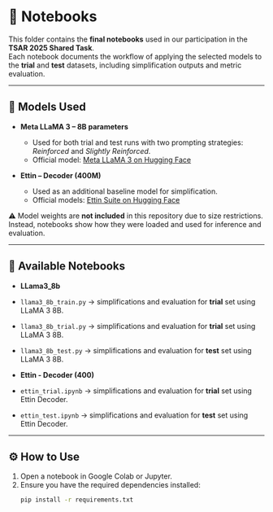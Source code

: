 # 📓 Notebooks

This folder contains the **final notebooks** used in our participation in the **TSAR 2025 Shared Task**.  
Each notebook documents the workflow of applying the selected models to the **trial** and **test** datasets, including simplification outputs and metric evaluation.

---

## 🔹 Models Used

- **Meta LLaMA 3 – 8B parameters**  
  - Used for both trial and test runs with two prompting strategies: *Reinforced* and *Slightly Reinforced*.  
  - Official model: [Meta LLaMA 3 on Hugging Face](https://huggingface.co/meta-llama)  

- **Ettin – Decoder (400M)**  
  - Used as an additional baseline model for simplification.  
  - Official models: [Ettin Suite on Hugging Face](https://huggingface.co/collections/jhu-clsp/encoders-vs-decoders-the-ettin-suite-686303e16142257eed8e6aeb)  

⚠️ Model weights are **not included** in this repository due to size restrictions.  
Instead, notebooks show how they were loaded and used for inference and evaluation.

---

## 📂 Available Notebooks 

- **LLama3_8b** 
- `llama3_8b_train.py` → simplifications and evaluation for **trial** set using LLaMA 3 8B.  
- `llama3_8b_trial.py` → simplifications and evaluation for **trial** set using LLaMA 3 8B.  
- `llama3_8b_test.py` → simplifications and evaluation for **test** set using LLaMA 3 8B. 

- **Ettin - Decoder (400)** 
- `ettin_trial.ipynb` → simplifications and evaluation for **trial** set using Ettin Decoder.  
- `ettin_test.ipynb` → simplifications and evaluation for **test** set using Ettin Decoder.  

---

## ⚙️ How to Use

1. Open a notebook in Google Colab or Jupyter.  
2. Ensure you have the required dependencies installed:  
   ```bash
   pip install -r requirements.txt

